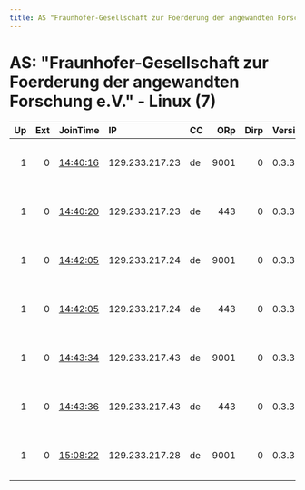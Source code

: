 ```yaml
---
title: AS "Fraunhofer-Gesellschaft zur Foerderung der angewandten Forschung e.V." - Linux (7)
---
```


# AS: "Fraunhofer-Gesellschaft zur Foerderung der angewandten Forschung e.V." - Linux (7)

|   Up |   Ext | JoinTime                                                                                            | IP             | CC   |   ORp |   Dirp | Version   | Contact                   | Nickname   |   eFamMembers |
|-----:|------:|:----------------------------------------------------------------------------------------------------|:---------------|:-----|------:|-------:|:----------|:--------------------------|:-----------|--------------:|
|    1 |     0 | [14:40:16](https://metrics.torproject.org/rs.html#details/27D136AA5EDF6297A17BAE41EADBB24A2F1DF574) | 129.233.217.23 | de   |  9001 |      0 | 0.3.3.7   | tor-relay-mgr AT protonma | bulb       |            10 |
|    1 |     0 | [14:40:20](https://metrics.torproject.org/rs.html#details/72E75C710C9711F74278762E9C116428E57DDED6) | 129.233.217.23 | de   |   443 |      0 | 0.3.3.7   | tor-relay-mgr AT protonma | pearl      |            10 |
|    1 |     0 | [14:42:05](https://metrics.torproject.org/rs.html#details/9DF2884C3787A757E6D02D0EF2BA2ECC3B78DB29) | 129.233.217.24 | de   |  9001 |      0 | 0.3.3.7   | tor-relay-mgr AT protonma | scallion   |            10 |
|    1 |     0 | [14:42:05](https://metrics.torproject.org/rs.html#details/B0C4410DD398B36DE1E1BF732E215CFD8A7439A5) | 129.233.217.24 | de   |   443 |      0 | 0.3.3.7   | tor-relay-mgr AT protonma | garlic     |            10 |
|    1 |     0 | [14:43:34](https://metrics.torproject.org/rs.html#details/98BB55F8A774E1792825D81DE8AE349659B5806F) | 129.233.217.43 | de   |  9001 |      0 | 0.3.3.7   | tor-relay-mgr AT protonma | white      |            10 |
|    1 |     0 | [14:43:36](https://metrics.torproject.org/rs.html#details/FABDC0549531616B7292A3724B08A1EA54DD0B71) | 129.233.217.43 | de   |   443 |      0 | 0.3.3.7   | tor-relay-mgr AT protonma | red        |            10 |
|    1 |     0 | [15:08:22](https://metrics.torproject.org/rs.html#details/2DA22DC294444A1EAA5B91003994620190FC9ABE) | 129.233.217.28 | de   |  9001 |      0 | 0.3.3.7   | tor-relay-mgr AT protonma | chive      |             1 |
